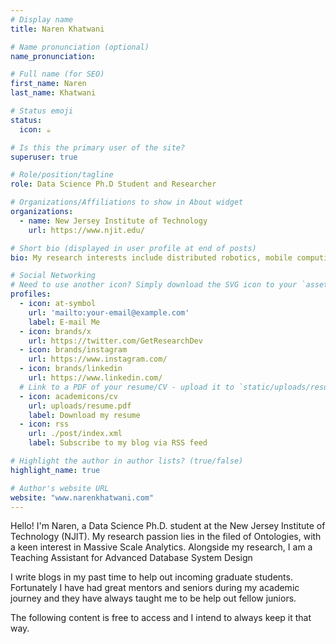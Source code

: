 ```yaml
---
# Display name
title: Naren Khatwani

# Name pronunciation (optional)
name_pronunciation: 

# Full name (for SEO)
first_name: Naren
last_name: Khatwani

# Status emoji
status:
  icon: ☕️

# Is this the primary user of the site?
superuser: true

# Role/position/tagline
role: Data Science Ph.D Student and Researcher

# Organizations/Affiliations to show in About widget
organizations:
  - name: New Jersey Institute of Technology
    url: https://www.njit.edu/

# Short bio (displayed in user profile at end of posts)
bio: My research interests include distributed robotics, mobile computing and programmable matter.

# Social Networking
# Need to use another icon? Simply download the SVG icon to your `assets/media/icons/` folder.
profiles:
  - icon: at-symbol
    url: 'mailto:your-email@example.com'
    label: E-mail Me
  - icon: brands/x
    url: https://twitter.com/GetResearchDev
  - icon: brands/instagram
    url: https://www.instagram.com/
  - icon: brands/linkedin
    url: https://www.linkedin.com/
  # Link to a PDF of your resume/CV - upload it to `static/uploads/resume.pdf`
  - icon: academicons/cv
    url: uploads/resume.pdf
    label: Download my resume
  - icon: rss
    url: ./post/index.xml
    label: Subscribe to my blog via RSS feed

# Highlight the author in author lists? (true/false)
highlight_name: true

# Author's website URL
website: "www.narenkhatwani.com"
---
```


Hello! I'm Naren, a Data Science Ph.D. student at the New Jersey Institute of Technology (NJIT). My research passion lies in the filed of Ontologies, with a keen interest in Massive Scale Analytics. Alongside my research, I am a Teaching Assistant for Advanced Database System Design

I write blogs in my past time to help out incoming graduate students. Fortunately I have had great mentors and seniors during my academic journey and they have always taught me to be help out fellow juniors. 

The following content is free to access and I intend to always keep it that way. 